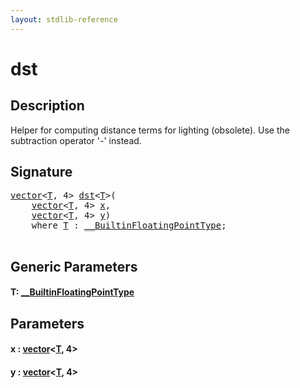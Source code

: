 ```yaml
---
layout: stdlib-reference
---
```


# dst

## Description

Helper for computing distance terms for lighting (obsolete).
Use the subtraction operator '-' instead.




## Signature 

<pre>
<a href="../types/vector/index.md" class="code_type">vector</a>&lt;<a href="dst.md#typeparam-T" class="code_type">T</a>, 4&gt; <a href="dst.md">dst</a>&lt;<a href="dst.md#typeparam-T" class="code_type">T</a>&gt;(
    <a href="../types/vector/index.md" class="code_type">vector</a>&lt;<a href="dst.md#typeparam-T" class="code_type">T</a>, 4&gt; <a href="dst.md#decl-x" class="code_param">x</a>,
    <a href="../types/vector/index.md" class="code_type">vector</a>&lt;<a href="dst.md#typeparam-T" class="code_type">T</a>, 4&gt; <a href="dst.md#decl-y" class="code_param">y</a>)
    <span class='code_keyword'>where</span> <a href="dst.md#typeparam-T" class="code_type">T</a> : <a href="../interfaces/0_builtinfloatingpointtype-029hm/index.md" class="code_type">__BuiltinFloatingPointType</a>;

</pre>

## Generic Parameters

####  <a id="typeparam-T"></a>T: [\_\_BuiltinFloatingPointType](../interfaces/0_builtinfloatingpointtype-029hm/index.md)

## Parameters

####  <a id="decl-x"></a>x  : [vector](../types/vector/index.md)\<[T](../types/vector/index.md#typeparam-T), 4\>
####  <a id="decl-y"></a>y  : [vector](../types/vector/index.md)\<[T](../types/vector/index.md#typeparam-T), 4\>


<script>
// Fix .md links to .html when on ReadTheDocs
if (window.location.hostname.includes('readthedocs') || 
    window.location.hostname.includes('rtfd.io')) {
  document.addEventListener('DOMContentLoaded', function() {
    const links = document.querySelectorAll('a');
    links.forEach(link => {
      const href = link.getAttribute('href');
      if (href && href.includes('.md')) {
        // This regex will handle .md links with or without fragment identifiers or query parameters
        link.href = link.href.replace(/(.+)\.md(#[^?]*)?(\?.*)?$/, '$1.html$2$3');
      }
    });
  });
}
</script>
